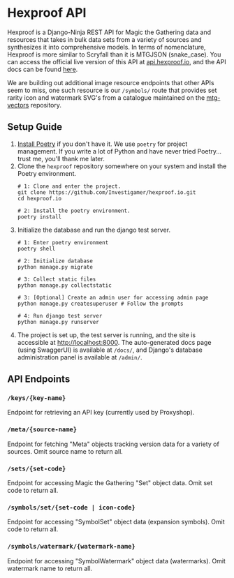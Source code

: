 # Hexproof API
Hexproof is a Django-Ninja REST API for Magic the Gathering data and resources that takes in bulk 
data sets from a variety of sources and synthesizes it into comprehensive models. In terms of 
nomenclature, Hexproof is more similar to Scryfall than it is MTGJSON (snake_case). You can 
access the official live version of this API at [api.hexproof.io](https://api.hexproof.io), and the
API docs can be found [here](https://api.hexproof.io/docs).

We are building out additional image resource endpoints that other APIs seem to miss, one such 
resource is our `/symbols/` route that provides set rarity icon and watermark SVG's from a 
catalogue maintained on the [mtg-vectors](https://github.com/Investigamer/mtg-vectors) repository.

## Setup Guide
1. [Install Poetry](https://python-poetry.org/docs/) if you don't have it. We use `poetry` for project management. If 
you write a lot of Python and have never tried Poetry... trust me, you'll thank me later.
2. Clone the `hexproof` repository somewhere on your system and install the Poetry environment.
    ```shell
    # 1: Clone and enter the project.
    git clone https://github.com/Investigamer/hexproof.io.git
    cd hexproof.io

    # 2: Install the poetry environment.
    poetry install
    ```
3. Initialize the database and run the django test server.
    ```shell
    # 1: Enter poetry environment
    poetry shell

    # 2: Initialize database
    python manage.py migrate

    # 3: Collect static files
    python manage.py collectstatic
   
    # 3: [Optional] Create an admin user for accessing admin page
    python manage.py createsuperuser # Follow the prompts
   
    # 4: Run django test server
    python manage.py runserver
    ```
4. The project is set up, the test server is running, and the site is accessible at 
[http://localhost:8000](http://localhost:8000). The auto-generated docs page (using SwaggerUI) is available at `/docs/`, 
and Django's database administration panel is available at `/admin/`.

## API Endpoints
### `/keys/{key-name}`
Endpoint for retrieving an API key (currently used by Proxyshop).

### `/meta/{source-name}`
Endpoint for fetching "Meta" objects tracking version data for a variety of sources. Omit source name to return all.

### `/sets/{set-code}`
Endpoint for accessing Magic the Gathering "Set" object data. Omit set code to return all.

### `/symbols/set/{set-code | icon-code}`
Endpoint for accessing "SymbolSet" object data (expansion symbols). Omit code to return all.

### `/symbols/watermark/{watermark-name}`
Endpoint for accessing "SymbolWatermark" object data (watermarks). Omit watermark name to return all.